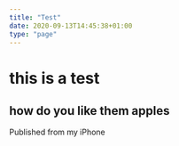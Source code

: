 ```yaml
---
title: "Test"
date: 2020-09-13T14:45:38+01:00
type: "page"
---
```


# this is a test

## how do you like them apples 

Published from my iPhone

